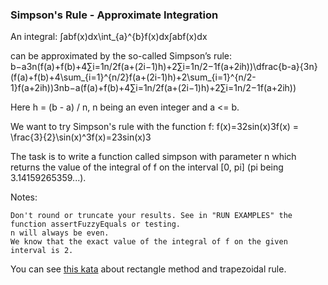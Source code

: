 ﻿### Simpson's Rule - Approximate Integration

An integral:
∫abf(x)dx\int_{a}^{b}f(x)dx∫ab​f(x)dx

can be approximated by the so-called Simpson’s rule:
b−a3n(f(a)+f(b)+4∑i=1n/2f(a+(2i−1)h)+2∑i=1n/2−1f(a+2ih))\dfrac{b-a}{3n}(f(a)+f(b)+4\sum_{i=1}^{n/2}f(a+(2i-1)h)+2\sum_{i=1}^{n/2-1}f(a+2ih))3nb−a​(f(a)+f(b)+4∑i=1n/2​f(a+(2i−1)h)+2∑i=1n/2−1​f(a+2ih))

Here h = (b - a) / n, n being an even integer and a <= b.

We want to try Simpson's rule with the function f:
f(x)=32sin⁡(x)3f(x) = \frac{3}{2}\sin(x)^3f(x)=23​sin(x)3

The task is to write a function called simpson with parameter n which returns the value of the integral of f on the interval [0, pi] (pi being 3.14159265359...).

Notes:

    Don't round or truncate your results. See in "RUN EXAMPLES" the function assertFuzzyEquals or testing.
    n will always be even.
    We know that the exact value of the integral of f on the given interval is 2.

You can see [this kata](http://www.codewars.com/kata/5562ab5d6dca8009f7000050/train/javascript) about rectangle method and trapezoidal rule.

